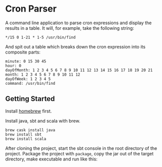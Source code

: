 # Cron Parser

A command line application to parse cron expressions and display the results in a table. It will, for example, take the following string:

```
*/15 0 1-21 * 1-5 /usr/bin/find
```

And spit out a table which breaks down the cron expression into its composite parts:

```
minute: 0 15 30 45
hour: 0
dayOfMonth: 1 2 3 4 5 6 7 8 9 10 11 12 13 14 15 16 17 18 19 20 21
month: 1 2 3 4 5 6 7 8 9 10 11 12
dayOfWeek: 1 2 3 4 5
command: /usr/bin/find
```

## Getting Started
Install [homebrew](https://brew.sh/) first.

Install java, sbt and scala with brew.

```
brew cask install java 
brew install sbt
brew install scala
```

After cloning the project, start the sbt console in the root directory of the project.
Package the project with ```package```, copy the jar out of the target directory, make executable and run like this:

```

```
